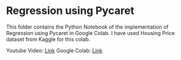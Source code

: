 # Regression using Pycaret

This folder contains the Python Notebook of the implementation of Regression using Pycaret in Google Colab.
I have used Housing Price dataset from Kaggle for this colab.

Youtube Video: [Link](https://youtu.be/rCp8_hmHxpQ?feature=shared)
Google Colab: [Link](https://colab.research.google.com/drive/1yWtGDt46pnADu7JU0bmvssX52vhHMtYG?usp=sharing)
